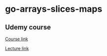 # go-arrays-slices-maps

## Udemy course
[Course link](https://www.udemy.com/course/go-the-complete-guide/)

[Lecture link](https://www.udemy.com/course/go-the-complete-guide/learn/lecture/40838572#overview)